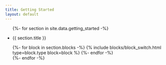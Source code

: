 ```yaml
---
title: Getting Started
layout: default
---
```

<div class="GettingStarted pt2">

  <ul class="list-reset">
    {%- for section in site.data.getting_started -%}
      <li class="GettingStarted__section clearfix founders-grotesk color-gray pb3" data-section id="{{ section.target_id }}">
        <div class="col col-3">
          <p class="font-size-xs uppercase">
            {{ section.title }}
          </p>
        </div>
        <div class="col col-9">
          {%- for block in section.blocks -%}
              {% include blocks/block_switch.html type=block.type block=block %}
          {%- endfor -%}
        </div>
      </li>
    {%- endfor -%}
  </ul>

</div>
